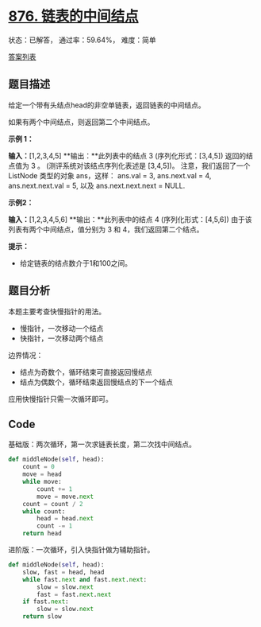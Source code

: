 # [876. 链表的中间结点](https://leetcode-cn.com/problems/middle-of-the-linked-list)

状态：已解答， 通过率：59.64%， 难度：简单

[答案列表](Solutions/answer_list.md)

## 题目描述
给定一个带有头结点head的非空单链表，返回链表的中间结点。

如果有两个中间结点，则返回第二个中间结点。



**示例 1：**


**输入：**[1,2,3,4,5]
**输出：**此列表中的结点 3 (序列化形式：[3,4,5])
返回的结点值为 3 。 (测评系统对该结点序列化表述是 [3,4,5])。
注意，我们返回了一个 ListNode 类型的对象 ans，这样：
ans.val = 3, ans.next.val = 4, ans.next.next.val = 5, 以及 ans.next.next.next = NULL.



**示例2：**


**输入：**[1,2,3,4,5,6]
**输出：**此列表中的结点 4 (序列化形式：[4,5,6])
由于该列表有两个中间结点，值分别为 3 和 4，我们返回第二个结点。





**提示：**


- 给定链表的结点数介于1和100之间。



## 题目分析
本题主要考查快慢指针的用法。
- 慢指针，一次移动一个结点
- 快指针，一次移动两个结点

边界情况：
- 结点为奇数个，循环结束可直接返回慢结点
- 结点为偶数个，循环结束返回慢结点的下一个结点

应用快慢指针只需一次循环即可。

## Code

基础版：两次循环，第一次求链表长度，第二次找中间结点。
```python
def middleNode(self, head):
    count = 0
    move = head
    while move:
        count += 1
        move = move.next
    count = count / 2
    while count:
        head = head.next
        count -= 1
    return head
```

进阶版：一次循环，引入快指针做为辅助指针。
```python
def middleNode(self, head):
    slow, fast = head, head
    while fast.next and fast.next.next:
        slow = slow.next
        fast = fast.next.next
    if fast.next:
        slow = slow.next
    return slow
```
